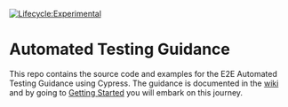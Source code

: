 [![Lifecycle:Experimental](https://img.shields.io/badge/Lifecycle-Experimental-339999)](<Redirect-URL>)

# Automated Testing Guidance
This repo contains the source code and examples for the E2E Automated Testing Guidance using Cypress.
The guidance is documented in the [wiki](https://github.com/bcgov/automated-testing/wiki) and by going to [Getting Started](https://github.com/bcgov/automated-testing/wiki/Getting-Started) you will embark on this journey.
